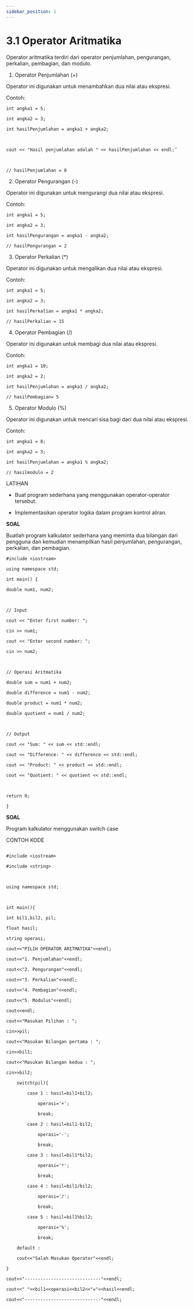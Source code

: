 ```yaml
---
sidebar_position: 1
---
```


# 3.1 Operator Aritmatika


Operator aritmatika terdiri dari operator penjumlahan, pengurangan, perkalian, pembagian, dan modulo.

1.  Operator Penjumlahan (+)
    

Operator ini digunakan untuk menambahkan dua nilai atau ekspresi.

Contoh:
```
int angka1 = 5;

int angka2 = 3;

int hasilPenjumlahan = angka1 + angka2;

  

cout << "Hasil penjumlahan adalah " << hasilPenjumlahan << endl;’

  

// hasilPenjumlahan = 8

  ```

2.  Operator Pengurangan (-)
    

Operator ini digunakan untuk mengurangi dua nilai atau ekspresi.

Contoh:
```
int angka1 = 5;

int angka2 = 3;

int hasilPengurangan = angka1 - angka2;

// hasilPengurangan = 2
```
  

3.  Operator Perkalian (*)
    

Operator ini digunakan untuk mengalikan dua nilai atau ekspresi.

Contoh:
```
int angka1 = 5;

int angka2 = 3;

int hasilPerkalian = angka1 * angka2;

// hasilPerkalian = 15
```
  

4.  Operator Pembagian (/)
    

Operator ini digunakan untuk membagi dua nilai atau ekspresi.

Contoh:
```
int angka1 = 10;

int angka2 = 2;

int hasilPenjumlahan = angka1 / angka2;

// hasilPembagian= 5
```
  

5.  Operator Modulo (%)
    

Operator ini digunakan untuk mencari sisa bagi dari dua nilai atau ekspresi.

Contoh:
```
int angka1 = 8;

int angka2 = 3;

int hasilPenjumlahan = angka1 % angka2;

// hasilmodulo = 2
```

LATIHAN

-   Buat program sederhana yang menggunakan operator-operator tersebut.
    
-   Implementasikan operator logika dalam program kontrol aliran.
    


**SOAL**

Buatlah program kalkulator sederhana yang meminta dua bilangan dari pengguna dan kemudian menampilkan hasil penjumlahan, pengurangan, perkalian, dan pembagian.

  
```
#include <iostream>

using namespace std;

int main() {

double num1, num2;

  

// Input

cout << "Enter first number: ";

cin >> num1;

cout << "Enter second number: ";

cin >> num2;

  

// Operasi Aritmatika

double sum = num1 + num2;

double difference = num1 - num2;

double product = num1 * num2;

double quotient = num1 / num2;

  

// Output

cout << "Sum: " << sum << std::endl;

cout << "Difference: " << difference << std::endl;

cout << "Product: " << product << std::endl;

cout << "Quotient: " << quotient << std::endl;

  

return 0;

}
```



**SOAL**

Program kalkulator menggunakan switch case

  

CONTOH KODE

  
```

#include <iostream>

#include <string>

  

using namespace std;

  

int main(){

int bil1,bil2, pil;

float hasil;

string operasi;

cout<<"PILIH OPERATOR ARITMATIKA"<<endl;

cout<<"1. Penjumlahan"<<endl;

cout<<"2. Pengurangan"<<endl;

cout<<"3. Perkalian"<<endl;

cout<<"4. Pembagian"<<endl;

cout<<"5. Modulus"<<endl;

cout<<endl;

cout<<"Masukan Pilihan : ";

cin>>pil;

cout<<"Masukan Bilangan pertama : ";

cin>>bil1;

cout<<"Masukan Bilangan kedua : ";

cin>>bil2;

	switch(pil){

		case 1 : hasil=bil1+bil2;

			operasi='+';

			break;

		case 2 : hasil=bil1-bil2;

			operasi='-';

			break;

		case 3 : hasil=bil1*bil2;

			operasi='*';

			break;

		case 4 : hasil=bil1/bil2;

			operasi='/';

			break;

		case 5 : hasil=bil1%bil2;

			operasi='%';

			break;

	default :

	cout<<"Salah Masukan Operator"<<endl;

}

cout<<"-----------------------------"<<endl;

cout<<" "<<bil1<<operasi<<bil2<<"="<<hasil<<endl;

cout<<"-----------------------------"<<endl;
```

